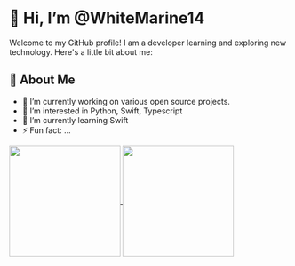 # 👋 Hi, I’m @WhiteMarine14
Welcome to my GitHub profile! I am a developer learning and exploring new technology. Here's a little bit about me:

## 🚀 About Me

- 🔭 I’m currently working on various open source projects.
- 👀 I’m interested in Python, Swift, Typescript
- 🌱 I’m currently learning Swift 
- ⚡ Fun fact: ...


<a href="https://github.com/anuraghazra/github-readme-stats">
  <img height=200 align="center" src="https://github-readme-stats-dun-two-33.vercel.app/api?username=WhiteMarine14&show_icons=true&theme=dark#gh-dark-mode-only&exclude=repo=blog-starter-kit,vite-react-vercel-demo,github-readme-stats&include_all_commits=true&hide=contribs" />
</a>
<a href="https://github.com/anuraghazra/github-readme-stats">
  <img height=200 align="center" src="https://github-readme-stats-dun-two-33.vercel.app/api/top-langs/?username=WhiteMarine14&exclude_repo=github-readme-stats,blog-starter-kit,vite-react-vercel-demo&layout=compact&langs_count=8&card_width=320&theme=dark#gh-dark-mode-only" />
</a>

<!---
WhiteMarine14/WhiteMarine14 is a ✨ special ✨ repository because its `README.md` (this file) appears on your GitHub profile.
You can click the Preview link to take a look at your changes.
--->
